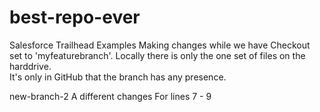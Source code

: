 # best-repo-ever
Salesforce Trailhead Examples
Making changes while we have Checkout set to 'myfeaturebranch'.
Locally there is only the one set of files on the harddrive.  
It's only in GitHub that the branch has any presence.

new-branch-2
A different changes
For lines 7 - 9 